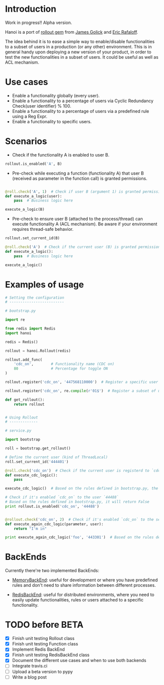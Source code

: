 
# Introduction

Work in progress!! Alpha version.

Hanoi is a port of [rollout gem](https://github.com/FetLife/rollout) from [James Golick](https://github.com/jamesgolick) and [Eric Rafaloff](https://github.com/EricR).

The idea behind it is to ease a simple way to enable/disable functionalities to a subset of users in a production (or any other) environment. This is in general handy upon deploying a new version of your product, in order to test the new functionalities in a subset of users. It could be useful as well as ACL mechanism.

# Use cases

* Enable a functionality globally (every user).
* Enable a functionality to a percentage of users via Cyclic Redundancy Check(user identifier) % 100.
* Enable a functionality to a percentage of users via a predefined rule using a Reg Expr.
* Enable a functionality to specific users.

# Scenarios

* Check if the functionality A is enabled to user B.

```python
rollout.is_enabled('A', B)
```

* Pre-check while executing a function (functionality A) that user B (received as parameter in the function call) is granted permissions.

```python

@roll.check('A', 1)  # Check if user B (argument 1) is granted permissions to execute A
def execute_a_logic(user):
    pass  # Business logic here

execute_a_logic(B)
```

* Pre-check to ensure user B (attached to the process/thread) can execute functionality A (ACL mechanism). Be aware if your environment requires thread-safe behavior.

```python
rollout.set_current_id(B)

@roll.check('A')  # Check if the current user (B) is granted permissions to execute A
def execute_a_logic():
    pass  # Business logic here

execute_a_logic()
```

# Examples of usage


```python
# Setting the configuration
# -------------------------

# bootstrap.py

import re

from redis import Redis
import hanoi

redis = Redis()

rollout = hanoi.Rollout(redis)

rollout.add_func(
    'cdc_on',        # Functionality name (CDC on)
    80               # Percentage for toggle ON
)

rollout.register('cdc_on', '447568110000')  # Register a specific user

rollout.register('cdc_on', re.compile(r'01$')  # Register a subset of users

def get_rollout():
    return rollout


# Using Rollout
# -------------

# service.py

import bootstrap

roll = bootstrap.get_rollout()

# Define the current user (kind of ThreadLocal)
roll.set_current_id('444401')

@roll.check('cdc_on')  # Check if the current user is registerd to `cdc_on`
def execute_cdc_logic():
    pass

execute_cdc_logic()  # Based on the rules defined in bootstrap.py, the decorator will allow the function execution, as zlib.crc32('444401') % 100 = 89, and the predefined percentage is 80

# Check if it's enabled `cdc_on` to the user `44488`
# Based on the rules defined in bootstrap.py, it will return False
print rollout.is_enabled('cdc_on', '44488')


@rollout.check('cdc_on', 2)  # Check if it's enabled `cdc_on` to the second parameter
def execute_again_cdc_logic(parameter, user):
    return "I'm in"

print execute_again_cdc_logic('foo', '443301')  # Based on the rules defined in bootstrap.py, the decorator will allow the function execution, as 443301 matches the reg expr.

```

# BackEnds

Currently there're two implemented BackEnds:

- [MemoryBackEnd](https://github.com/juandebravo/hanoi/blob/feature/draft/hanoi/backend.py#L65): useful for development or where you have predefined rules and don't need to share information between different processes.

- [RedisBackEnd](https://github.com/juandebravo/hanoi/blob/feature/draft/hanoi/backend.py#L125): useful for distributed environments, where you need to easily update functionalities, rules or users attached to a specific functionality.

# TODO before BETA

- [X] Finish unit testing Rollout class
- [X] Finish unit testing Function class
- [X] Implement Redis BackEnd
- [X] Finish unit testing RedisBackEnd class
- [X] Document the different use cases and when to use both backends
- [ ] Integrate travis.ci
- [ ] Upload a beta version to pypy
- [ ] Write a blog post
